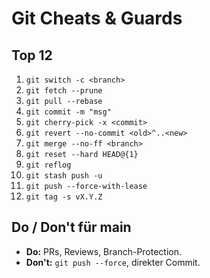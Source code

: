 # Git Cheats & Guards

## Top 12
1. `git switch -c <branch>`
2. `git fetch --prune`
3. `git pull --rebase`
4. `git commit -m "msg"`
5. `git cherry-pick -x <commit>`
6. `git revert --no-commit <old>^..<new>`
7. `git merge --no-ff <branch>`
8. `git reset --hard HEAD@{1}`
9. `git reflog`
10. `git stash push -u`
11. `git push --force-with-lease`
12. `git tag -s vX.Y.Z`

## Do / Don't für main
- **Do:** PRs, Reviews, Branch-Protection.
- **Don't:** `git push --force`, direkter Commit.
